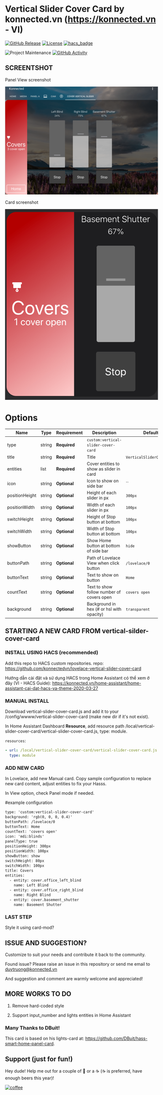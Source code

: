 # Vertical Slider Cover Card by konnected.vn (https://konnected.vn - VI)


[![GitHub Release][releases-shield]][releases]
[![License][license-shield]](LICENSE.md)
[![hacs_badge](https://img.shields.io/badge/HACS-Default-orange.svg?style=for-the-badge)](https://github.com/custom-components/hacs)

![Project Maintenance][maintenance-shield]
[![GitHub Activity][commits-shield]][commits]

## SCREENTSHOT

Panel View screenshot

![panel card screenshot](src/konnected_vn_Vertical-Slider-Cover-Card-Panel-Mode-7-2-2020.png "Desktop screenshot")

Card screenshot

![card screenshot](src/konnected_vn_Vertical-Slider-Cover-Card-Normal-Mode-7-2-2020.png "Desktop screenshot")

# Options

| Name              | Type    | Requirement  | Description                                 | Default                  |
| ----------------- | ------- | ------------ | ------------------------------------------- | ------------------------ |
| type              | string  | **Required** | `custom:vertical-slider-cover-card`         |                          |
| title             | string  | **Required** | Title                                       | `VerticalSliderCoverCard`|
| entities          | list    | **Required** | Cover entities to show as slider in card    |                          |
| icon              | string  | **Optional** | Icon to show on side bar                    | ``                       |
| positionHeight    | string  | **Optional** | Height of each slider in px                 | `300px`                  |
| positionWidth     | string  | **Optional** | Width of each slider in px                  | `100px`                  |
| switchHeight      | string  | **Optional** | Height of Stop button at bottom             | `100px`                  |
| switchWidth       | string  | **Optional** | Width of Stop button at bottom              | `100px`                  |
| showButton        | string  | **Optional** | Show Home button at bottom of side bar      | `hide`                   |
| buttonPath        | string  | **Optional** | Path of Lovelace View when click button     | `/lovelace/0`            |
| buttonText        | string  | **Optional** | Text to show on button                      | `Home`                   |
| countText         | string  | **Optional** | Text to show follow number of covers open   | `covers open`            |
| background        | string  | **Optional** | Background in hex (# or hsl with opacity)   | `transparent`            |

## STARTING A NEW CARD FROM vertical-silder-cover-card

### INSTALL USING HACS (recommended)

Add this repo to HACS custom repositories.
repo: https://github.com/konnectedvn/lovelace-vertical-slider-cover-card

Hướng dẫn cài đặt và sử dụng HACS trong Home Assistant có thể xem ở đây (VI - HACS Guide):
https://konnected.vn/home-assistant/home-assistant-cai-dat-hacs-va-theme-2020-03-27

### MANUAL INSTALL

Download vertical-slider-cover-card.js and add it to your /config/wwww/vertical-slider-cover-card (make new dir if it's not exist).

In Home Assistant Dashboard **Resource**, add resource path /local/vertical-slider-cover-card/vertical-slider-cover-card.js, type: module.

`resources`:
```yaml
- url: /local/vertical-slider-cover-card/vertical-slider-cover-card.js
  type: module
```

### ADD NEW CARD

In Lovelace, add new Manual card. Copy sample configuration to replace new card content, adjust entities to fix your Hasss.

In View option, check Panel mode if needed.

#example configuration
```
type: 'custom:vertical-slider-cover-card'
background: 'rgb(0, 0, 0, 0.4)'
buttonPath: /lovelace/0
buttonText: Home
countText: 'covers open'
icon: 'mdi:blinds'
panelType: true
positionHeight: 300px
positionWidth: 100px
showButton: show
switchHeight: 80px
switchWidth: 100px
title: Covers
entities:
  - entity: cover.office_left_blind
    name: Left Blind
  - entity: cover.office_right_blind
    name: Right Blind
  - entity: cover.basement_shutter
    name: Basement Shutter
```
### LAST STEP

Style it using card-mod?

## ISSUE AND SUGGESTION?

Customize to suit your needs and contribute it back to the community.

Found issue? Please raise an issue in this repository or send me email to <duytruong@konnected.vn>

And suggestion and comment are warmly welcome and appreciated!

## MORE WORKS TO DO

1. Remove hard-coded style

2. Support input_number and lights entities in Home Assistant

### Many Thanks to DBuit!

This card is based on his lights-card at: https://github.com/DBuit/hass-smart-home-panel-card.

## Support (just for fun!)

Hey dude! Help me out for a couple of :beers: or a :coffee: (:coffee: is preferred, have enough beers this year)!

[![coffee](https://www.buymeacoffee.com/assets/img/custom_images/black_img.png)](https://www.buymeacoffee.com/wolverinevn)

[maintenance-shield]: https://img.shields.io/maintenance/yes/2020.svg?style=for-the-badge
[commits-shield]: https://img.shields.io/github/commit-activity/y/konnectedvn/lovelace-vertical-slider-cover-card/lovelace-vertical-slider-cover-card.svg?style=for-the-badge
[commits]: https://github.com/konnectedvn/lovelace-vertical-slider-cover-card/commits/master
[twitter]: https://twitter.com/KonnectedVN
[site]: https://konnected.vn/home-assistant
[license-shield]: https://img.shields.io/github/license/konnectedvn/lovelace-vertical-slider-cover-card.svg?style=for-the-badge&color=red
[maintenance-shield]: https://img.shields.io/maintenance/yes/2020.svg?style=for-the-badge
[releases-shield]: https://img.shields.io/github/v/release/konnectedvn/lovelace-vertical-slider-cover-card.svg?style=for-the-badge&color=red
[releases]: https://github.com/konnectedvn/lovelace-vertical-slider-cover-card/releases
